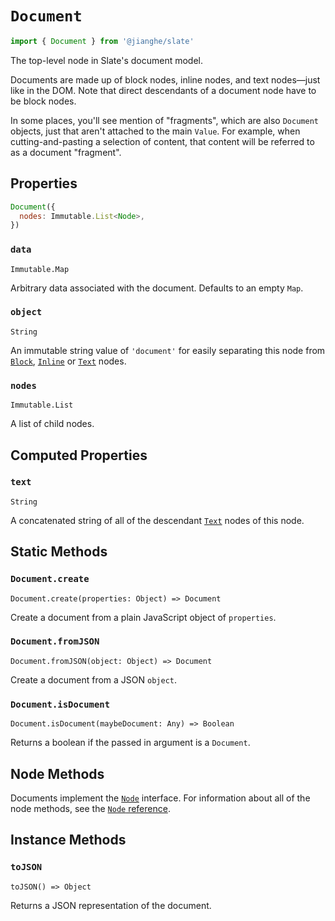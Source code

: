 # `Document`

```js
import { Document } from '@jianghe/slate'
```

The top-level node in Slate's document model.

Documents are made up of block nodes, inline nodes, and text nodes—just like in the DOM. Note that direct descendants of a document node have to be block nodes.

In some places, you'll see mention of "fragments", which are also `Document` objects, just that aren't attached to the main `Value`. For example, when cutting-and-pasting a selection of content, that content will be referred to as a document "fragment".

## Properties

```js
Document({
  nodes: Immutable.List<Node>,
})
```

### `data`

`Immutable.Map`

Arbitrary data associated with the document. Defaults to an empty `Map`.

### `object`

`String`

An immutable string value of `'document'` for easily separating this node from [`Block`](./block.md), [`Inline`](./inline.md) or [`Text`](./text.md) nodes.

### `nodes`

`Immutable.List`

A list of child nodes.

## Computed Properties

### `text`

`String`

A concatenated string of all of the descendant [`Text`](./text.md) nodes of this node.

## Static Methods

### `Document.create`

`Document.create(properties: Object) => Document`

Create a document from a plain JavaScript object of `properties`.

### `Document.fromJSON`

`Document.fromJSON(object: Object) => Document`

Create a document from a JSON `object`.

### `Document.isDocument`

`Document.isDocument(maybeDocument: Any) => Boolean`

Returns a boolean if the passed in argument is a `Document`.

## Node Methods

Documents implement the [`Node`](./node.md) interface. For information about all of the node methods, see the [`Node` reference](./node.md).

## Instance Methods

### `toJSON`

`toJSON() => Object`

Returns a JSON representation of the document.
